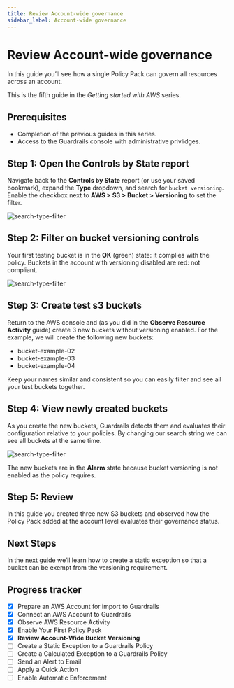 ```yaml
---
title: Review Account-wide governance
sidebar_label: Account-wide governance
---
```



# Review Account-wide governance

In this guide you’ll see how a single Policy Pack can govern all resources across an account.

This is the fifth guide in the *Getting started with AWS* series.

## Prerequisites

- Completion of the previous guides in this series.
- Access to the Guardrails console with administrative privlidges.

## Step 1: Open the Controls by State report

Navigate back to the **Controls by State** report (or use your saved bookmark), expand the **Type** dropdown, and search for `bucket versioning`. Enable the checkbox next to **AWS > S3 > Bucket > Versioning** to set the filter. 

<p><img alt="search-type-filter" src="/images/docs/guardrails/getting-started/getting-started-aws/enable-policy-pack/search-type-filter.png"/></p>

## Step 2: Filter on bucket versioning controls

Your first testing bucket is in the **OK** (green) state: it complies with the policy. Buckets in the account with versioning disabled are red: not compliant.

<p><img alt="search-type-filter" src="/images/docs/guardrails/getting-started/getting-started-aws/review-account-wide/filter-applied.png"/></p>


## Step 3: Create test s3 buckets

Return to the AWS console and (as you did in the **Observe Resource Activity** guide) create 3 new buckets without versioning enabled.  For the example, we will create the following new buckets:

- bucket-example-02
- bucket-example-03
- bucket-example-04

Keep your names similar and consistent so you can easily filter and see all your test buckets together.

## Step 4: View newly created buckets

As you create the new buckets, Guardrails detects them and evaluates their configuration relative to your policies. By changing our search string we can see all buckets at the same time.

<p><img alt="search-type-filter" src="/images/docs/guardrails/getting-started/getting-started-aws/review-account-wide/new-buckets-in-alarm.png"/></p>

The new buckets are in the **Alarm** state because bucket versioning is not enabled as the policy requires.

## Step 5: Review

In this guide you created three new S3 buckets and observed how the Policy Pack added at the account level evaluates their governance status.

## Next Steps

In the [next guide](/guardrails/docs/getting-started/getting-started-aws/create-static-exception) we’ll learn how to create a static exception so that a bucket can be exempt from the versioning requirement. 

## Progress tracker

- [x] Prepare an AWS Account for import to Guardrails
- [x] Connect an AWS Account to Guardrails
- [x] Observe AWS Resource Activity
- [x] Enable Your First Policy Pack
- [x] **Review Account-Wide Bucket Versioning**
- [ ] Create a Static Exception to a Guardrails Policy
- [ ] Create a Calculated Exception to a Guardrails Policy
- [ ] Send an Alert to Email
- [ ] Apply a Quick Action
- [ ] Enable Automatic Enforcement
